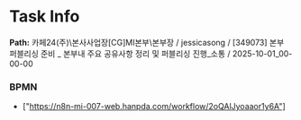 # Task Info

**Path:** 카페24(주)\본사사업장\[CG]MI본부\본부장 / jessicasong / [349073] 본부 퍼블리싱 준비 _ 본부내 주요 공유사항 정리 및 퍼블리싱 진행_소통 / 2025-10-01_00-00-00

### BPMN
- ["https://n8n-mi-007-web.hanpda.com/workflow/2oQAlJyoaaor1y6A"]

